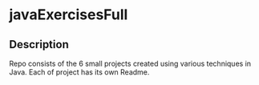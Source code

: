 # javaExercisesFull
## Description
Repo consists of the 6 small projects created using various techniques in Java. Each of project has its own Readme.

